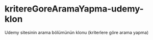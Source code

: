 # kritereGoreAramaYapma-udemy-klon
Udemy sitesinin arama bölümünün klonu (kriterlere göre arama yapma)
